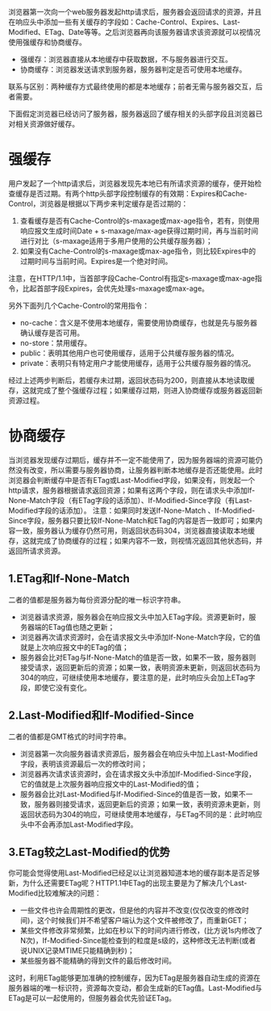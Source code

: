 浏览器第一次向一个web服务器发起http请求后，服务器会返回请求的资源，并且在响应头中添加一些有关缓存的字段如：Cache-Control、Expires、Last-Modified、ETag、Date等等。之后浏览器再向该服务器请求该资源就可以视情况使用强缓存和协商缓存。

- 强缓存：浏览器直接从本地缓存中获取数据，不与服务器进行交互。
- 协商缓存：浏览器发送请求到服务器，服务器判定是否可使用本地缓存。

联系与区别：两种缓存方式最终使用的都是本地缓存；前者无需与服务器交互，后者需要。

下面假定浏览器已经访问了服务器，服务器返回了缓存相关的头部字段且浏览器已对相关资源做好缓存。

# 强缓存
用户发起了一个http请求后，浏览器发现先本地已有所请求资源的缓存，便开始检查缓存是否过期。有两个http头部字段控制缓存的有效期：Expires和Cache-Control，浏览器是根据以下两步来判定缓存是否过期的：
1. 查看缓存是否有Cache-Control的s-maxage或max-age指令，若有，则使用响应报文生成时间Date + s-maxage/max-age获得过期时间，再与当前时间进行对比（s-maxage适用于多用户使用的公共缓存服务器）；
2. 如果没有Cache-Control的s-maxage或max-age指令，则比较Expires中的过期时间与当前时间。Expires是一个绝对时间。

注意，在HTTP/1.1中，当首部字段Cache-Control有指定s-maxage或max-age指令，比起首部字段Expires，会优先处理s-maxage或max-age。

另外下面列几个Cache-Control的常用指令：
- no-cache：含义是不使用本地缓存，需要使用协商缓存，也就是先与服务器确认缓存是否可用。
- no-store：禁用缓存。
- public：表明其他用户也可使用缓存，适用于公共缓存服务器的情况。
- private：表明只有特定用户才能使用缓存，适用于公共缓存服务器的情况。

经过上述两步判断后，若缓存未过期，返回状态码为200，则直接从本地读取缓存，这就完成了整个强缓存过程；如果缓存过期，则进入协商缓存或服务器返回新资源过程。

# 协商缓存
当浏览器发现缓存过期后，缓存并不一定不能使用了，因为服务器端的资源可能仍然没有改变，所以需要与服务器协商，让服务器判断本地缓存是否还能使用。此时浏览器会判断缓存中是否有ETag或Last-Modified字段，如果没有，则发起一个http请求，服务器根据请求返回资源；如果有这两个字段，则在请求头中添加If-None-Match字段（有ETag字段的话添加）、If-Modified-Since字段（有Last-Modified字段的话添加）。
注意：如果同时发送If-None-Match 、If-Modified-Since字段，服务器只要比较If-None-Match和ETag的内容是否一致即可；如果内容一致，服务器认为缓存仍然可用，则返回状态码304，浏览器直接读取本地缓存，这就完成了协商缓存的过程；如果内容不一致，则视情况返回其他状态码，并返回所请求资源。

## 1.ETag和If-None-Match
二者的值都是服务器为每份资源分配的唯一标识字符串。
- 浏览器请求资源，服务器会在响应报文头中加入ETag字段。资源更新时，服务器端的ETag值也随之更新；
- 浏览器再次请求资源时，会在请求报文头中添加If-None-Match字段，它的值就是上次响应报文中的ETag的值；
- 服务器会比对ETag与If-None-Match的值是否一致，如果不一致，服务器则接受请求，返回更新后的资源；如果一致，表明资源未更新，则返回状态码为304的响应，可继续使用本地缓存，要注意的是，此时响应头会加上ETag字段，即使它没有变化。

## 2.Last-Modified和If-Modified-Since
二者的值都是GMT格式的时间字符串。
- 浏览器第一次向服务器请求资源后，服务器会在响应头中加上Last-Modified字段，表明该资源最后一次的修改时间；
- 浏览器再次请求该资源时，会在请求报文头中添加If-Modified-Since字段，它的值就是上次服务器响应报文中的Last-Modified的值；
- 服务器会比对Last-Modified与If-Modified-Since的值是否一致，如果不一致，服务器则接受请求，返回更新后的资源；如果一致，表明资源未更新，则返回状态码为304的响应，可继续使用本地缓存，与ETag不同的是：此时响应头中不会再添加Last-Modified字段。

## 3.ETag较之Last-Modified的优势
你可能会觉得使用Last-Modified已经足以让浏览器知道本地的缓存副本是否足够新，为什么还需要ETag呢？HTTP1.1中ETag的出现主要是为了解决几个Last-Modified比较难解决的问题：
- 一些文件也许会周期性的更改，但是他的内容并不改变(仅仅改变的修改时间)，这个时候我们并不希望客户端认为这个文件被修改了，而重新GET；
- 某些文件修改非常频繁，比如在秒以下的时间内进行修改，(比方说1s内修改了N次)，If-Modified-Since能检查到的粒度是s级的，这种修改无法判断(或者说UNIX记录MTIME只能精确到秒)；
- 某些服务器不能精确的得到文件的最后修改时间。

这时，利用ETag能够更加准确的控制缓存，因为ETag是服务器自动生成的资源在服务器端的唯一标识符，资源每次变动，都会生成新的ETag值。Last-Modified与ETag是可以一起使用的，但服务器会优先验证ETag。
